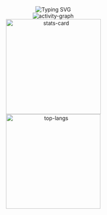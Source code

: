 <div align="center">
    <img src="https://readme-typing-svg.demolab.com?duration=8000&size=28&color=70a5fd&font=Press Start 2P&pause=5000&center=true&vCenter=true&width=800&lines=Hello World!" alt="Typing SVG" />
</div>
<div align="center">
    <picture align="center">
        <source media="(prefers-color-scheme: dark)"
                srcset="https://github-readme-activity-graph.vercel.app/graph?username=delete-cloud&theme=tokyo-night&hide_border=true">
        <source media="(prefers-color-scheme: light)"
                srcset="https://github-readme-activity-graph.vercel.app/graph?username=delete-cloud&theme=minimal&hide_border=true">
        <img alt="activity-graph"
                src="https://github-readme-activity-graph.cyclic.app/graph?username=delete-cloud&theme=minimal&hide_border=true">
    </picture>
<div>
<div align="center">
    <picture align="center"
             height=251rm>
        <source align="center"
                height=251rm
                media="(prefers-color-scheme: dark)"
                srcset="https://github-readme-stats.vercel.app/api?username=delete-cloud&count_private=true&theme=tokyonight&hide_border=true">
        <source align="center"
                height=251rm
                media="(prefers-color-scheme: light)"
                srcset="https://github-readme-stats.vercel.app/api?username=delete-cloud&count_private=true&hide_border=true">
        <img align="center"
             height=251rm
             alt="stats-card"
             src="https://github-readme-stats.vercel.app/api?username=delete-cloud&count_private=true&hide_border=true">
    </picture>
    <picture align="center"
             height=250rm>
        <source align="center"
                height=250rm
                media="(prefers-color-scheme: dark)"
                srcset="https://github-readme-stats.vercel.app/api/top-langs/?username=delete-cloud&theme=tokyonight&hide_border=true">
        <source align="center"
                height=250rm
                media="(prefers-color-scheme: light)"
                srcset="https://github-readme-stats.vercel.app/api/top-langs/?username=delete-cloud&hide_border=true">
        <img align="center"
             height=250rm
             alt="top-langs"
             src=“https://github-readme-stats.vercel.app/api/top-langs/?username=delete-cloud&hide_border=true”>
    </picture>
</div>
